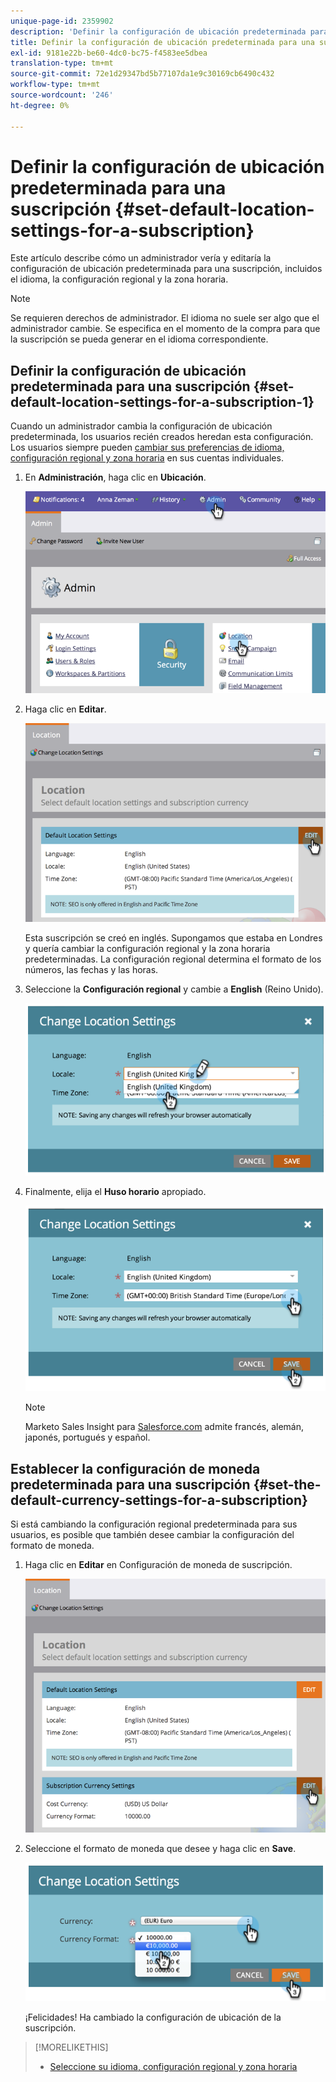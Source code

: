```yaml
---
unique-page-id: 2359902
description: 'Definir la configuración de ubicación predeterminada para una suscripción: documentos de Marketo: documentación del producto'
title: Definir la configuración de ubicación predeterminada para una suscripción
exl-id: 9181e22b-be60-4dc0-bc75-f4583ee5dbea
translation-type: tm+mt
source-git-commit: 72e1d29347bd5b77107da1e9c30169cb6490c432
workflow-type: tm+mt
source-wordcount: '246'
ht-degree: 0%

---
```


# Definir la configuración de ubicación predeterminada para una suscripción {#set-default-location-settings-for-a-subscription}

Este artículo describe cómo un administrador vería y editaría la configuración de ubicación predeterminada para una suscripción, incluidos el idioma, la configuración regional y la zona horaria.

>[!NOTE]
>
>Se requieren derechos de administrador. El idioma no suele ser algo que el administrador cambie. Se especifica en el momento de la compra para que la suscripción se pueda generar en el idioma correspondiente.

## Definir la configuración de ubicación predeterminada para una suscripción {#set-default-location-settings-for-a-subscription-1}

Cuando un administrador cambia la configuración de ubicación predeterminada, los usuarios recién creados heredan esta configuración. Los usuarios siempre pueden [cambiar sus preferencias de idioma, configuración regional y zona horaria](/help/marketo/product-docs/administration/settings/select-your-language-locale-and-time-zone.md) en sus cuentas individuales.

1. En **Administración**, haga clic en **Ubicación**.

   ![](assets/image2014-11-7-11-3a39-3a17.png)

1. Haga clic en **Editar**.

   ![](assets/image2014-11-7-11-3a40-3a39.png)

   Esta suscripción se creó en inglés. Supongamos que estaba en Londres y quería cambiar la configuración regional y la zona horaria predeterminadas. La configuración regional determina el formato de los números, las fechas y las horas.

1. Seleccione la **Configuración regional** y cambie a **English** (Reino Unido).

   ![](assets/image2014-11-7-11-3a51-3a26.png)

1. Finalmente, elija el **Huso horario** apropiado.

   ![](assets/image2014-11-7-14-3a42-3a34.png)

   >[!NOTE]
   >
   >Marketo Sales Insight para [Salesforce.com](https://salesforce.com/) admite francés, alemán, japonés, portugués y español.

## Establecer la configuración de moneda predeterminada para una suscripción {#set-the-default-currency-settings-for-a-subscription}

Si está cambiando la configuración regional predeterminada para sus usuarios, es posible que también desee cambiar la configuración del formato de moneda.

1. Haga clic en **Editar** en Configuración de moneda de suscripción.

   ![](assets/image2014-11-7-15-3a50-3a33.png)

1. Seleccione el formato de moneda que desee y haga clic en **Save**.

   ![](assets/image2014-11-7-15-3a58-3a21.png)

   ¡Felicidades! Ha cambiado la configuración de ubicación de la suscripción.

>[!MORELIKETHIS]
>
>* [Seleccione su idioma, configuración regional y zona horaria](/help/marketo/product-docs/administration/settings/select-your-language-locale-and-time-zone.md)

